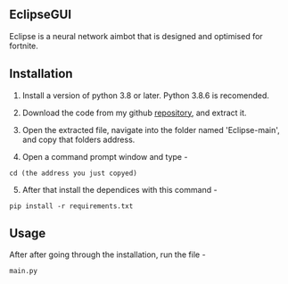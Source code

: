 ## EclipseGUI

Eclipse is a neural network aimbot that is designed and optimised for fortnite.

## Installation

1. Install a version of python 3.8 or later. Python 3.8.6 is recomended.

2. Download the code from my github [repository](https://github.com/Beck-Bjella/Eclipse/), and extract it.

3. Open the extracted file, navigate into the folder named 'Eclipse-main', and copy that folders address.

4. Open a command prompt window and type -

```
cd (the address you just copyed)
```

5. After that install the dependices with this command -

```
pip install -r requirements.txt
```

## Usage

After after going through the installation, run the file - 

```
main.py
```
